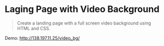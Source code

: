# Laging Page with Video Background

> Create a landing page with a full screen video background using HTML and CSS.

Demo: http://138.197.11.25/video_bg/